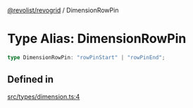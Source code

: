 [@revolist/revogrid](README.md) / DimensionRowPin

# Type Alias: DimensionRowPin

```ts
type DimensionRowPin: "rowPinStart" | "rowPinEnd";
```

## Defined in

[src/types/dimension.ts:4](https://github.com/revolist/revogrid/blob/97bf2134af01be0f2e3e5ac6768e7a2e7070a947/src/types/dimension.ts#L4)
